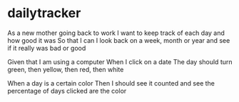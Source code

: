 # dailytracker

As a new mother going back to work
I want to keep track of each day and how good it was
So that I can I look back on a week, month or year and see if it really was bad or good

Given that I am using a computer
When I click on a date
The day should turn green, then yellow, then red, then white

When a day is a certain color
Then I should see it counted and see the percentage of days clicked are the color
